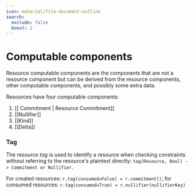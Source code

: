 ```yaml
---
icon: material/file-document-outline
search:
  exclude: false
  boost: 2
---
```


# Computable components

Resource computable components are the components that are not a resource component but can be derived from the resource components, other computable components, and possibly some extra data.

Resources have four computable components:

1. [[ Commitment | Resource Commitment]]
2. [[Nullifier]]
3. [[Kind]]
4. [[Delta]]

### Tag

The resource *tag* is used to identify a resource when checking constraints without referring to the resource's plaintext directly: `tag(Resource, Bool) -> Commitment or Nullifier`.

For created resources: `r.tag(consumed=False) = r.commitment()`; for consumed resources: `r.tag(consumed=True) = r.nullifier(nullifierKey)`